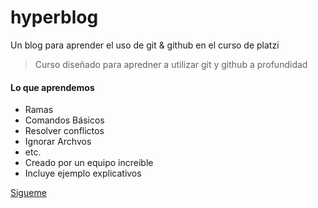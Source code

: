 # hyperblog
Un blog para aprender el uso de git &amp; github en el curso de platzi

> Curso diseñado para apredner a utilizar git y github a profundidad

#### Lo que aprendemos
- Ramas
- Comandos Básicos
- Resolver conflictos
- Ignorar Archvos
- etc.
- Creado por un equipo increible
- Incluye ejemplo explicativos

[Sigueme](http://abyleyva.com "Sigueme")